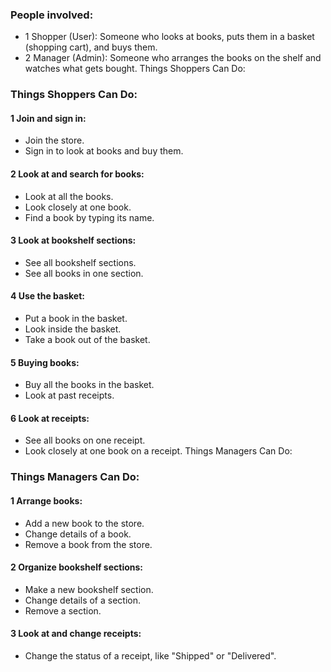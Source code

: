 ### People involved:

* 1 Shopper (User): Someone who looks at books, puts them in a basket (shopping cart), and buys them.
* 2 Manager (Admin): Someone who arranges the books on the shelf and watches what gets bought.
Things Shoppers Can Do:

### Things Shoppers Can Do:
#### 1 Join and sign in:
* Join the store.
* Sign in to look at books and buy them.

#### 2 Look at and search for books:
* Look at all the books.
* Look closely at one book.
* Find a book by typing its name.

#### 3 Look at bookshelf sections:
* See all bookshelf sections.
* See all books in one section.

#### 4 Use the basket:
* Put a book in the basket.
* Look inside the basket.
* Take a book out of the basket.

#### 5 Buying books:
* Buy all the books in the basket.
* Look at past receipts.

#### 6 Look at receipts:
* See all books on one receipt.
* Look closely at one book on a receipt.
Things Managers Can Do:

### Things Managers Can Do:
#### 1 Arrange books:
* Add a new book to the store.
* Change details of a book.
* Remove a book from the store.

#### 2 Organize bookshelf sections:
* Make a new bookshelf section.
* Change details of a section.
* Remove a section.

#### 3 Look at and change receipts:
* Change the status of a receipt, like "Shipped" or "Delivered".

